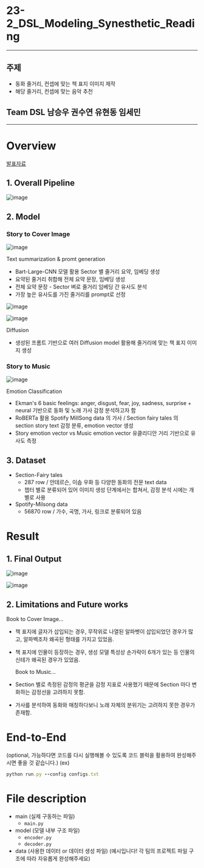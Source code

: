 # 23-2_DSL_Modeling_Synesthetic_Reading
---
## 주제
- 동화 줄거리, 컨셉에 맞는 책 표지 이미지 제작
- 해당 줄거리, 컨셉에 맞는 음악 추천
## Team DSL 남승우 권수연 유현동 임세민
---
# Overview
[발표자료](팀별/깃허브_내_발표자료_주소)
## 1. Overall Pipeline

![image](https://github.com/smnii13/SynestheticReading_TeamD/assets/121654185/1e7df008-7b88-46a0-81ce-db2ea6a28d75)


## 2. Model
### Story to Cover Image 
![image](https://github.com/smnii13/SynestheticReading_TeamD/assets/121654185/17dbfb15-8197-4e1b-977c-ff9fce18942f)
  
  
  Text summarization & promt generation
- Bart-Large-CNN 모델 활용 Sector 별 줄거리 요약, 임베딩 생성
- 요약된 줄거리 취합해 전체 요약 문장, 임베딩 생성
- 전체 요약 문장 - Sector 벼로 줄거리 임베딩 간 유사도 분석
- 가장 높은 유사도를 가진 줄거리를 prompt로 선정


![image](https://github.com/smnii13/SynestheticReading_TeamD/assets/121654185/b79553f9-2c8d-4cd8-8ace-8cd809c7c7fb)

![image](https://github.com/smnii13/SynestheticReading_TeamD/assets/121654185/39ba8622-d04d-4aa1-84eb-10ff21576c72)
  
    
  
  Diffusion
- 생성된 프롬트 기반으로 여러 Diffusion model 활용해 줄거리에 맞는 책 표지 이미지 생성

### Story to Music
  
![image](https://github.com/smnii13/SynestheticReading_TeamD/assets/121654185/2fa8b421-4ebe-4cbc-a1fb-548b74ba4a0d)

  
  Emotion Classification
- Ekman's 6 basic feelings: anger, disgust, fear, joy, sadness, surprise + neural 기반으로 동화 및 노래 가사 감정 분석하고자 함
- RoBERTa 활용 Spotify MillSong data 의 가사 / Section fairy tales 의 section story text 감정 분류, emotion vector 생성
- Story emotion vector vs Music emotion vector 유클리디안 거리 기반으로 유사도 측정





## 3. Dataset
- Section-Fairy tales
  - 287 row / 안데르슨, 이솝 우화 등 다양한 동화의 전문 text data
  - 챕터 별로 분류되어 있어 이미지 생성 단계에서는 합쳐서, 감정 분석 시에는 개별로 사용
- Spotify-Milsong data
  - 56870 row / 가수, 곡명, 가사, 링크로 분류되어 있음


# Result
## 1. Final Output
![image](https://github.com/smnii13/SynestheticReading_TeamD/assets/121654185/5713c03e-4e04-40ba-9c6e-9a8bb13563c9)

![image](https://github.com/smnii13/SynestheticReading_TeamD/assets/121654185/1d813e2a-b28c-4d50-be88-fa5bfb1747a2)


## 2. Limitations and Future works
Book to Cover Image...
- 책 표지에 글자가 삽입되는 경우, 무작위로 나열된 알파벳이 삽입되었던 경우가 많고, 알파벡조차 왜곡된 형태를 가지고 있었음.
- 책 표지에 인물이 등장하는 경우, 생성 모델 특성상 손가락이 6개가 있는 등 인물의 신테가 왜곡된 경우가 있었음.


  Book to Music...
- Section 별로 측정된 감정의 평균을 감정 지표로 사용했기 때문에 Section 마다 변화하는 감정선을 고려하지 못함.
- 가사를 분석하여 동화와 매칭하다보니 노래 자체의 분위기는 고려하지 못한 경우가 존재함.


# End-to-End
(optional, 가능하다면 코드를 다시 실행해볼 수 있도록 코드 블럭을 활용하여 완성해주시면 좋을 것 같습니다.)
(ex)

```ruby
python run.py --config configs.txt
```

# File description
- main (실제 구동하는 파일)
  - ```main.py```  
- model (모델 내부 구조 파일)
  - ```encoder.py```
  - ```decoder.py```
- data (사용한 데이터 or 데이터 생성 파일)
(예시입니다! 각 팀의 프로젝트 파일 구조에 따라 자유롭게 완성해주세요)
